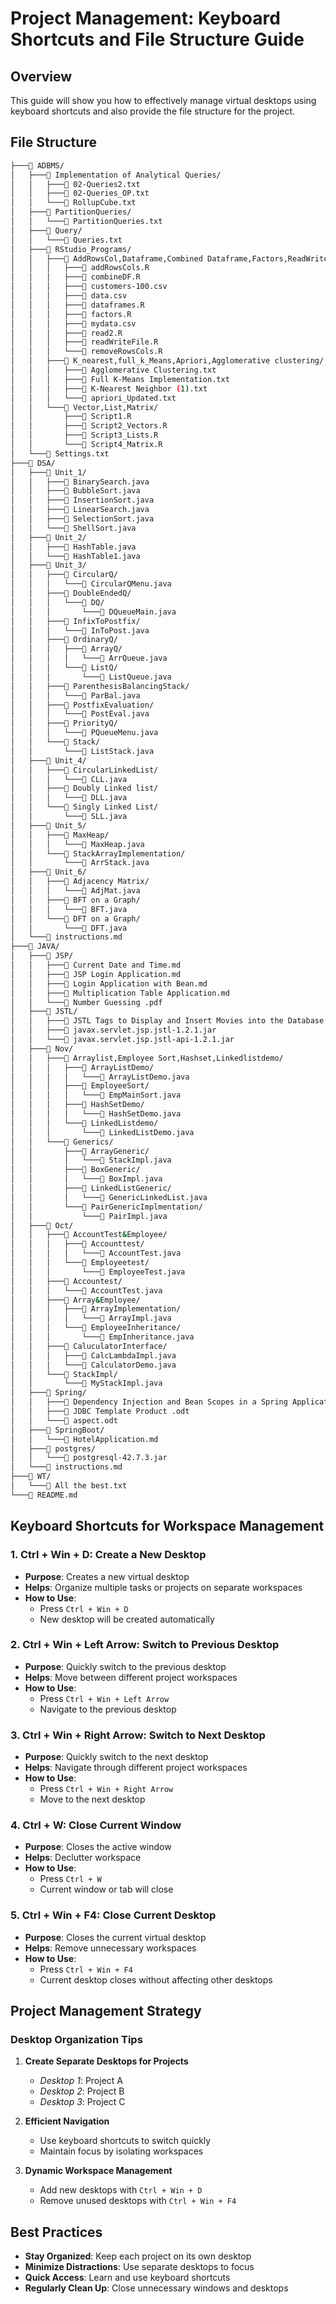 
# Project Management: Keyboard Shortcuts and File Structure Guide

## Overview

This guide will show you how to effectively manage virtual desktops using keyboard shortcuts and also provide the file structure for the project.

## File Structure

```bash
├───📁 ADBMS/
│   ├───📁 Implementation of Analytical Queries/
│   │   ├───📄 02-Queries2.txt
│   │   ├───📄 02-Queries_OP.txt
│   │   └───📄 RollupCube.txt
│   ├───📁 PartitionQueries/
│   │   └───📄 PartitionQueries.txt
│   ├───📁 Query/
│   │   └───📄 Queries.txt
│   ├───📁 RStudio_Programs/
│   │   ├───📁 AddRowsCol,Dataframe,Combined Dataframe,Factors,ReadWritefile,remove rows cols/
│   │   │   ├───📄 addRowsCols.R
│   │   │   ├───📄 combineDF.R
│   │   │   ├───📄 customers-100.csv
│   │   │   ├───📄 data.csv
│   │   │   ├───📄 dataframes.R
│   │   │   ├───📄 factors.R
│   │   │   ├───📄 mydata.csv
│   │   │   ├───📄 read2.R
│   │   │   ├───📄 readWriteFile.R
│   │   │   └───📄 removeRowsCols.R
│   │   ├───📁 K_nearest,full_k_Means,Apriori,Agglomerative clustering/
│   │   │   ├───📄 Agglomerative Clustering.txt
│   │   │   ├───📄 Full K-Means Implementation.txt
│   │   │   ├───📄 K-Nearest Neighbor (1).txt
│   │   │   └───📄 apriori_Updated.txt
│   │   └───📁 Vector,List,Matrix/
│   │       ├───📄 Script1.R
│   │       ├───📄 Script2_Vectors.R
│   │       ├───📄 Script3_Lists.R
│   │       └───📄 Script4_Matrix.R
│   └───📄 Settings.txt
├───📁 DSA/
│   ├───📁 Unit_1/
│   │   ├───📄 BinarySearch.java
│   │   ├───📄 BubbleSort.java
│   │   ├───📄 InsertionSort.java
│   │   ├───📄 LinearSearch.java
│   │   ├───📄 SelectionSort.java
│   │   └───📄 ShellSort.java
│   ├───📁 Unit_2/
│   │   ├───📄 HashTable.java
│   │   └───📄 HashTable1.java
│   ├───📁 Unit_3/
│   │   ├───📁 CircularQ/
│   │   │   └───📄 CircularQMenu.java
│   │   ├───📁 DoubleEndedQ/
│   │   │   └───📁 DQ/
│   │   │       └───📄 DQueueMain.java
│   │   ├───📁 InfixToPostfix/
│   │   │   └───📄 InToPost.java
│   │   ├───📁 OrdinaryQ/
│   │   │   ├───📁 ArrayQ/
│   │   │   │   └───📄 ArrQueue.java
│   │   │   └───📁 ListQ/
│   │   │       └───📄 ListQueue.java
│   │   ├───📁 ParenthesisBalancingStack/
│   │   │   └───📄 ParBal.java
│   │   ├───📁 PostfixEvaluation/
│   │   │   └───📄 PostEval.java
│   │   ├───📁 PriorityQ/
│   │   │   └───📄 PQueueMenu.java
│   │   └───📁 Stack/
│   │       └───📄 ListStack.java
│   ├───📁 Unit_4/
│   │   ├───📁 CircularLinkedList/
│   │   │   └───📄 CLL.java
│   │   ├───📁 Doubly Linked list/
│   │   │   └───📄 DLL.java
│   │   └───📁 Singly Linked List/
│   │       └───📄 SLL.java
│   ├───📁 Unit_5/
│   │   ├───📁 MaxHeap/
│   │   │   └───📄 MaxHeap.java
│   │   └───📁 StackArrayImplementation/
│   │       └───📄 ArrStack.java
│   ├───📁 Unit_6/
│   │   ├───📁 Adjacency Matrix/
│   │   │   └───📄 AdjMat.java
│   │   ├───📁 BFT on a Graph/
│   │   │   └───📄 BFT.java
│   │   └───📁 DFT on a Graph/
│   │       └───📄 DFT.java
│   └───📄 instructions.md
├───📁 JAVA/
│   ├───📁 JSP/
│   │   ├───📄 Current Date and Time.md
│   │   ├───📄 JSP Login Application.md
│   │   ├───📄 Login Application with Bean.md
│   │   ├───📄 Multiplication Table Application.md
│   │   └───📄 Number Guessing .pdf
│   ├───📁 JSTL/
│   │   ├───📄 JSTL Tags to Display and Insert Movies into the Database.md
│   │   ├───📄 javax.servlet.jsp.jstl-1.2.1.jar
│   │   └───📄 javax.servlet.jsp.jstl-api-1.2.1.jar
│   ├───📁 Nov/
│   │   ├───📁 Arraylist,Employee Sort,Hashset,Linkedlistdemo/
│   │   │   ├───📁 ArrayListDemo/
│   │   │   │   └───📄 ArrayListDemo.java
│   │   │   ├───📁 EmployeeSort/
│   │   │   │   └───📄 EmpMainSort.java
│   │   │   ├───📁 HashSetDemo/
│   │   │   │   └───📄 HashSetDemo.java
│   │   │   └───📁 LinkedListdemo/
│   │   │       └───📄 LinkedListDemo.java
│   │   └───📁 Generics/
│   │       ├───📁 ArrayGeneric/
│   │       │   └───📄 StackImpl.java
│   │       ├───📁 BoxGeneric/
│   │       │   └───📄 BoxImpl.java
│   │       ├───📁 LinkedListGeneric/
│   │       │   └───📄 GenericLinkedList.java
│   │       └───📁 PairGenericImplmentation/
│   │           └───📄 PairImpl.java
│   ├───📁 Oct/
│   │   ├───📁 AccountTest&Employee/
│   │   │   ├───📁 Accounttest/
│   │   │   │   └───📄 AccountTest.java
│   │   │   └───📁 Employeetest/
│   │   │       └───📄 EmployeeTest.java
│   │   ├───📁 Accountest/
│   │   │   └───📄 AccountTest.java
│   │   ├───📁 Array&Employee/
│   │   │   ├───📁 ArrayImplementation/
│   │   │   │   └───📄 ArrayImpl.java
│   │   │   └───📁 EmployeeInheritance/
│   │   │       └───📄 EmpInheritance.java
│   │   ├───📁 CaluculatorInterface/
│   │   │   ├───📄 CalcLambdaImpl.java
│   │   │   └───📄 CalculatorDemo.java
│   │   └───📁 StackImpl/
│   │       └───📄 MyStackImpl.java
│   ├───📁 Spring/
│   │   ├───📄 Dependency Injection and Bean Scopes in a Spring Application.md
│   │   ├───📄 JDBC Template Product .odt
│   │   └───📄 aspect.odt
│   ├───📁 SpringBoot/
│   │   └───📄 HotelApplication.md
│   ├───📁 postgres/
│   │   └───📄 postgresql-42.7.3.jar
│   └───📄 instructions.md
├───📁 WT/
│   └───📄 All the best.txt
└───📄 README.md

```

## Keyboard Shortcuts for Workspace Management

### 1. Ctrl + Win + D: Create a New Desktop

- **Purpose**: Creates a new virtual desktop
- **Helps**: Organize multiple tasks or projects on separate workspaces
- **How to Use**:
  * Press `Ctrl + Win + D`
  * New desktop will be created automatically

### 2. Ctrl + Win + Left Arrow: Switch to Previous Desktop

- **Purpose**: Quickly switch to the previous desktop
- **Helps**: Move between different project workspaces
- **How to Use**:
  * Press `Ctrl + Win + Left Arrow`
  * Navigate to the previous desktop

### 3. Ctrl + Win + Right Arrow: Switch to Next Desktop

- **Purpose**: Quickly switch to the next desktop
- **Helps**: Navigate through different project workspaces
- **How to Use**:
  * Press `Ctrl + Win + Right Arrow`
  * Move to the next desktop

### 4. Ctrl + W: Close Current Window

- **Purpose**: Closes the active window
- **Helps**: Declutter workspace
- **How to Use**:
  * Press `Ctrl + W`
  * Current window or tab will close

### 5. Ctrl + Win + F4: Close Current Desktop

- **Purpose**: Closes the current virtual desktop
- **Helps**: Remove unnecessary workspaces
- **How to Use**:
  * Press `Ctrl + Win + F4`
  * Current desktop closes without affecting other desktops

## Project Management Strategy

### Desktop Organization Tips

1. **Create Separate Desktops for Projects**
   - *Desktop 1*: Project A
   - *Desktop 2*: Project B
   - *Desktop 3*: Project C

2. **Efficient Navigation**
   - Use keyboard shortcuts to switch quickly
   - Maintain focus by isolating workspaces

3. **Dynamic Workspace Management**
   - Add new desktops with `Ctrl + Win + D`
   - Remove unused desktops with `Ctrl + Win + F4`

## Best Practices

- **Stay Organized**: Keep each project on its own desktop
- **Minimize Distractions**: Use separate desktops to focus
- **Quick Access**: Learn and use keyboard shortcuts
- **Regularly Clean Up**: Close unnecessary windows and desktops
